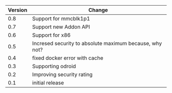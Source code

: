 | Version | Change |
|---|---|
| 0.8 | Support for mmcblk1p1 |
| 0.7 | Support new Addon API |
| 0.6 | Support for x86 |
| 0.5 | Incresed security to absolute maximum because, why not? |
| 0.4 | fixed docker error with cache |
| 0.3 | Supporting odroid |
| 0.2 | Improving security rating |
| 0.1 | initial release |

